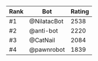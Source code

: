 Rank|Bot|Rating
---|---|---
#1|@NilatacBot|2538
#2|@anti-bot|2220
#3|@CatNail|2084
#4|@pawnrobot|1839
